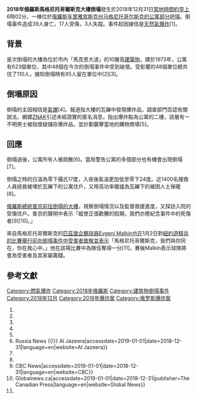 **2018年俄羅斯馬格尼托哥爾斯克大樓倒塌**發生於2018年12月31日[當地時間約早上](https://zh.wikipedia.org/wiki/叶卡捷琳堡时间 "wikilink")6時02分，一棟位於[俄羅斯](https://zh.wikipedia.org/wiki/俄羅斯 "wikilink")[车里雅宾斯克州](../Page/车里雅宾斯克州.md "wikilink")[马格尼托哥尔斯克的公寓部分坍塌](../Page/马格尼托哥尔斯克.md "wikilink")。倒塌事件造成39人身亡，17人受傷，3人失蹤。事件起因據信是[天然氣爆炸](https://zh.wikipedia.org/wiki/氣爆 "wikilink")\[1\]。

## 背景

是次倒塌的大樓為位於市內「馬克思大道」的10層高[建築物](../Page/高层建筑物.md "wikilink")，建於1973年，公寓有623個單位，其中48個在今次的倒塌事件中受到破壞。受影響的48個單位總共住了110人，據知倒塌時有95人留在單位中\[2\]\[3\]。

## 倒塌原因

倒塌的主因相信是[氣爆](https://zh.wikipedia.org/wiki/氣爆 "wikilink")\[4\]。報道指大樓的瓦礫中發現爆炸品，調查部門否認有關說法。網媒[ZNAK](https://www.znak.com/)引述未經證實的匿名消息，指出爆炸點為公寓的二樓，該層有一不明男士被指懷疑儲存爆炸品，並計劃襲擊當地的購物商場\[5\]。

## 回應

倒塌過後，公寓所有人被疏散\[6\]。當局警告公寓的多個部分也有機會出現倒塌\[7\]。

倒塌之時的日溫為零下攝氏17度，入夜後氣溫更加低至零下24度。近1400名搜救人員拯救被埋於瓦礫下的公寓住戶，又用高功率暖爐為瓦礫下的被困人士保暖\[8\]。

[俄羅斯總統普京前往倒塌的大樓](https://zh.wikipedia.org/wiki/俄羅斯總統 "wikilink")，視察倒塌情況以及監督救援進度，又探訪入院的受傷住戶。普京的聲明中表示「縱使正值歡騰的假期，我們亦應紀念事件中的死傷者\[9\]\[10\]。」

來自馬格尼托哥爾斯克的[匹茲堡企鵝球員](../Page/匹茲堡企鵝.md "wikilink")[Evgeni
Malkin也在](https://zh.wikipedia.org/wiki/Evgeni_Malkin "wikilink")1月2日對[紐約遊騎兵的比賽舉行前向倒塌事件中受害者致敬並表示](../Page/紐約遊騎兵.md "wikilink")「馬格尼托哥爾斯克，我們與你同在，你在我心中。」他在該場比賽中為隊伍奪得一分\[11\]。賽後Malkin表示球隊將會為受害者及其家屬籌錢。

## 參考文獻

[Category:燃氣爆炸](https://zh.wikipedia.org/wiki/Category:燃氣爆炸 "wikilink")
[Category:2018年俄羅斯](https://zh.wikipedia.org/wiki/Category:2018年俄羅斯 "wikilink")
[Category:建筑物倒塌事件](https://zh.wikipedia.org/wiki/Category:建筑物倒塌事件 "wikilink")
[Category:2018年12月](https://zh.wikipedia.org/wiki/Category:2018年12月 "wikilink")
[Category:2018年爆炸案](https://zh.wikipedia.org/wiki/Category:2018年爆炸案 "wikilink")
[Category:俄罗斯爆炸案](https://zh.wikipedia.org/wiki/Category:俄罗斯爆炸案 "wikilink")

1.
2.
3.
4.
5.
6.   Russia News {{\!}} Al
    Jazeera|accessdate=2019-01-01|date=2018-12-31|language=en|website=Al
    Jazeera}}
7.
8.
9.   CBC
    News|accessdate=2019-01-01|date=2018-12-31|language=en|website=CBC}}
10.  Globalnews.ca|accessdate=2019-01-01|date=2018-12-31|publisher=The
    Canadian Press|language=en|website=Global News}}
11.